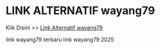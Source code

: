 # LINK ALTERNATIF wayang79

Klik Disini >> <a href="https://linksto.pages.dev/">Link Alternatif wayang79 </a>

link wayang79 terbaru
link wayang79 2025